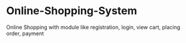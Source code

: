 # Online-Shopping-System

Online Shopping with module like registration, login, view cart, placing order, payment

